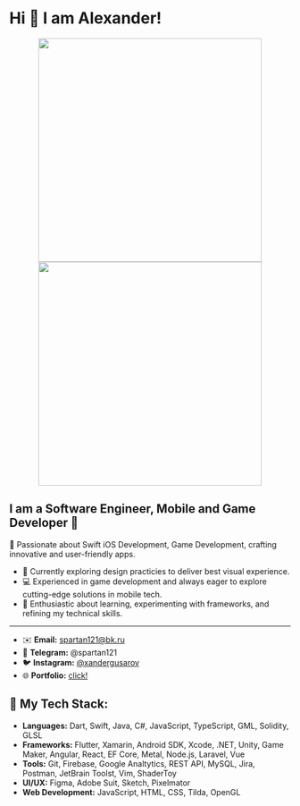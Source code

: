 

# Hi 👋 I am Alexander! 
<p align="center">
  <img src="https://github-readme-stats.vercel.app/api?username=keegooroomie&show_icons=true&theme=dark" width="400">
  <img src="https://github-readme-streak-stats.herokuapp.com?user=keegooroomie&theme=dark&hide_border=true" width="400">
</p>


## I am a Software Engineer, Mobile and Game Developer 🚀

 👀 Passionate about Swift iOS Development, Game Development, crafting innovative and user-friendly apps.
- 🌱 Currently exploring design practicies to deliver best visual experience.
- 💻 Experienced in game development and always eager to explore cutting-edge solutions in mobile tech.
- 🌟 Enthusiastic about learning, experimenting with frameworks, and refining my technical skills.
---
- ✉️ **Email:** spartan121@bk.ru
- 💼 **Telegram:** @spartan121
- 🐦 **Instagram:** [@xandergusarov](https://www.instagram.com/xandergusarov/)
- 🌐 **Portfolio:**  [click!](http://keegooroomie.tilda.ws/)

## **🔧 My Tech Stack:**

- **Languages:** Dart, Swift, Java, C#, JavaScript, TypeScript, GML, Solidity, GLSL
- **Frameworks:** Flutter, Xamarin, Android SDK, Xcode, .NET, Unity, Game Maker, Angular, React, EF Core, Metal, Node.js, Laravel, Vue
- **Tools:** Git, Firebase, Google Analtytics, REST API, MySQL, Jira, Postman, JetBrain Toolst, Vim, ShaderToy
- **UI/UX:** Figma, Adobe Suit, Sketch, Pixelmator
- **Web Development:** JavaScript, HTML, CSS, Tilda, OpenGL
